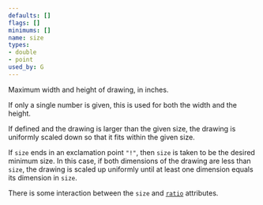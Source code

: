 ```yaml
---
defaults: []
flags: []
minimums: []
name: size
types:
- double
- point
used_by: G
---
```

Maximum width and height of drawing, in inches.

If only a single number is given, this is used for both the width
and the height.

If defined and the drawing is larger than the given size, 
the drawing is uniformly scaled down so that it fits within the given size.

If `size` ends in an exclamation point `"!"`, then `size` is taken to be the
desired minimum size. In this case, if both dimensions of the drawing are
less than `size`, the drawing is scaled up uniformly until at least one
dimension equals its dimension in `size`.

There is some interaction between the `size` and [`ratio`](#d:ratio)
attributes.
